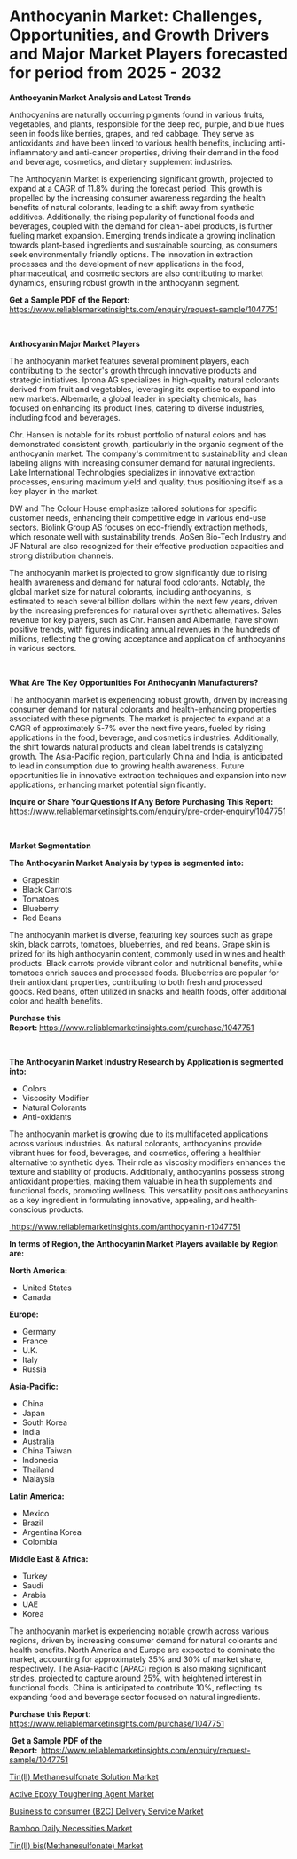 <p><h1>Anthocyanin Market: Challenges, Opportunities, and Growth Drivers and Major Market Players forecasted for period from 2025 - 2032</h1></p><p><strong>Anthocyanin Market Analysis and Latest Trends</strong></p>
<p><p>Anthocyanins are naturally occurring pigments found in various fruits, vegetables, and plants, responsible for the deep red, purple, and blue hues seen in foods like berries, grapes, and red cabbage. They serve as antioxidants and have been linked to various health benefits, including anti-inflammatory and anti-cancer properties, driving their demand in the food and beverage, cosmetics, and dietary supplement industries.</p><p>The Anthocyanin Market is experiencing significant growth, projected to expand at a CAGR of 11.8% during the forecast period. This growth is propelled by the increasing consumer awareness regarding the health benefits of natural colorants, leading to a shift away from synthetic additives. Additionally, the rising popularity of functional foods and beverages, coupled with the demand for clean-label products, is further fueling market expansion. Emerging trends indicate a growing inclination towards plant-based ingredients and sustainable sourcing, as consumers seek environmentally friendly options. The innovation in extraction processes and the development of new applications in the food, pharmaceutical, and cosmetic sectors are also contributing to market dynamics, ensuring robust growth in the anthocyanin segment.</p></p>
<p><strong>Get a Sample PDF of the Report:&nbsp;</strong> <a href="https://www.reliablemarketinsights.com/enquiry/request-sample/1047751?utm_campaign=2194&utm_medium=2&utm_source=Github&utm_content=ia&utm_term=30012025&utm_id=anthocyanin">https://www.reliablemarketinsights.com/enquiry/request-sample/1047751</a></p>
<p>&nbsp;</p>
<p><strong>Anthocyanin Major Market Players</strong></p>
<p><p>The anthocyanin market features several prominent players, each contributing to the sector's growth through innovative products and strategic initiatives. Iprona AG specializes in high-quality natural colorants derived from fruit and vegetables, leveraging its expertise to expand into new markets. Albemarle, a global leader in specialty chemicals, has focused on enhancing its product lines, catering to diverse industries, including food and beverages.</p><p>Chr. Hansen is notable for its robust portfolio of natural colors and has demonstrated consistent growth, particularly in the organic segment of the anthocyanin market. The company's commitment to sustainability and clean labeling aligns with increasing consumer demand for natural ingredients. Lake International Technologies specializes in innovative extraction processes, ensuring maximum yield and quality, thus positioning itself as a key player in the market.</p><p>DW and The Colour House emphasize tailored solutions for specific customer needs, enhancing their competitive edge in various end-use sectors. Biolink Group AS focuses on eco-friendly extraction methods, which resonate well with sustainability trends. AoSen Bio-Tech Industry and JF Natural are also recognized for their effective production capacities and strong distribution channels.</p><p>The anthocyanin market is projected to grow significantly due to rising health awareness and demand for natural food colorants. Notably, the global market size for natural colorants, including anthocyanins, is estimated to reach several billion dollars within the next few years, driven by the increasing preferences for natural over synthetic alternatives. Sales revenue for key players, such as Chr. Hansen and Albemarle, have shown positive trends, with figures indicating annual revenues in the hundreds of millions, reflecting the growing acceptance and application of anthocyanins in various sectors.</p></p>
<p>&nbsp;</p>
<p><strong>What Are The Key Opportunities For Anthocyanin Manufacturers?</strong></p>
<p><p>The anthocyanin market is experiencing robust growth, driven by increasing consumer demand for natural colorants and health-enhancing properties associated with these pigments. The market is projected to expand at a CAGR of approximately 5-7% over the next five years, fueled by rising applications in the food, beverage, and cosmetics industries. Additionally, the shift towards natural products and clean label trends is catalyzing growth. The Asia-Pacific region, particularly China and India, is anticipated to lead in consumption due to growing health awareness. Future opportunities lie in innovative extraction techniques and expansion into new applications, enhancing market potential significantly.</p></p>
<p><strong>Inquire or Share Your Questions If Any Before Purchasing This Report:</strong> <a href="https://www.reliablemarketinsights.com/enquiry/pre-order-enquiry/1047751?utm_campaign=2194&utm_medium=2&utm_source=Github&utm_content=ia&utm_term=30012025&utm_id=anthocyanin">https://www.reliablemarketinsights.com/enquiry/pre-order-enquiry/1047751</a></p>
<p>&nbsp;</p>
<p><strong>Market Segmentation</strong></p>
<p><strong>The Anthocyanin Market Analysis by types is segmented into:</strong></p>
<p><ul><li>Grapeskin</li><li>Black Carrots</li><li>Tomatoes</li><li>Blueberry</li><li>Red Beans</li></ul></p>
<p><p>The anthocyanin market is diverse, featuring key sources such as grape skin, black carrots, tomatoes, blueberries, and red beans. Grape skin is prized for its high anthocyanin content, commonly used in wines and health products. Black carrots provide vibrant color and nutritional benefits, while tomatoes enrich sauces and processed foods. Blueberries are popular for their antioxidant properties, contributing to both fresh and processed goods. Red beans, often utilized in snacks and health foods, offer additional color and health benefits.</p></p>
<p><strong>Purchase this Report:&nbsp;</strong><a href="https://www.reliablemarketinsights.com/purchase/1047751?utm_campaign=2194&utm_medium=2&utm_source=Github&utm_content=ia&utm_term=30012025&utm_id=anthocyanin">https://www.reliablemarketinsights.com/purchase/1047751</a></p>
<p>&nbsp;</p>
<p><strong>The Anthocyanin Market Industry Research by Application is segmented into:</strong></p>
<p><ul><li>Colors</li><li>Viscosity Modifier</li><li>Natural Colorants</li><li>Anti-oxidants</li></ul></p>
<p><p>The anthocyanin market is growing due to its multifaceted applications across various industries. As natural colorants, anthocyanins provide vibrant hues for food, beverages, and cosmetics, offering a healthier alternative to synthetic dyes. Their role as viscosity modifiers enhances the texture and stability of products. Additionally, anthocyanins possess strong antioxidant properties, making them valuable in health supplements and functional foods, promoting wellness. This versatility positions anthocyanins as a key ingredient in formulating innovative, appealing, and health-conscious products.</p></p>
<p><a href="https://www.reliablemarketinsights.com/anthocyanin-r1047751?utm_campaign=2194&utm_medium=2&utm_source=Github&utm_content=ia&utm_term=30012025&utm_id=anthocyanin">&nbsp;https://www.reliablemarketinsights.com/anthocyanin-r1047751</a></p>
<p><strong>In terms of Region, the Anthocyanin Market Players available by Region are:</strong></p>
<p>
    <p> <strong> North America: </strong>
        <ul>
            <li>United States</li>
            <li>Canada</li>
        </ul>
        </p> 
    <p> <strong> Europe: </strong>
        <ul>
            <li>Germany</li>
            <li>France</li>
            <li>U.K.</li>
            <li>Italy</li>
            <li>Russia</li>
        </ul>
        </p> 
    <p> <strong> Asia-Pacific: </strong>
        <ul>
            <li>China</li>
            <li>Japan</li>
            <li>South Korea</li>
            <li>India</li>
            <li>Australia</li>
            <li>China Taiwan</li>
            <li>Indonesia</li>
            <li>Thailand</li>
            <li>Malaysia</li>
        </ul>
        </p> 
    <p> <strong> Latin America: </strong>
        <ul>
            <li>Mexico</li>
            <li>Brazil</li>
            <li>Argentina Korea</li>
            <li>Colombia</li>
        </ul>
        </p> 
    <p> <strong> Middle East & Africa: </strong>
        <ul>
            <li>Turkey</li>
            <li>Saudi</li>
            <li>Arabia</li>
            <li>UAE</li>
            <li>Korea</li>
        </ul>
    </p>
    </p>
<p><p>The anthocyanin market is experiencing notable growth across various regions, driven by increasing consumer demand for natural colorants and health benefits. North America and Europe are expected to dominate the market, accounting for approximately 35% and 30% of market share, respectively. The Asia-Pacific (APAC) region is also making significant strides, projected to capture around 25%, with heightened interest in functional foods. China is anticipated to contribute 10%, reflecting its expanding food and beverage sector focused on natural ingredients.</p></p>
<p><strong>Purchase this Report: </strong><a href="https://www.reliablemarketinsights.com/purchase/1047751?utm_campaign=2194&utm_medium=2&utm_source=Github&utm_content=ia&utm_term=30012025&utm_id=anthocyanin">https://www.reliablemarketinsights.com/purchase/1047751</a></p>
<p>&nbsp;<strong>Get a Sample PDF of the Report:&nbsp;&nbsp;</strong><a href="https://www.reliablemarketinsights.com/enquiry/request-sample/1047751?utm_campaign=2194&utm_medium=2&utm_source=Github&utm_content=ia&utm_term=30012025&utm_id=anthocyanin">https://www.reliablemarketinsights.com/enquiry/request-sample/1047751</a></p>
<p><strong></strong></p>
<p><p><a href="https://www.linkedin.com/pulse/experts-forecast-significant-growth-tinii-methanesulfonate-wf7ic?utm_campaign=2194&utm_medium=2&utm_source=Github&utm_content=ia&utm_term=30012025&utm_id=anthocyanin">Tin(II) Methanesulfonate Solution Market</a></p><p><a href="https://www.linkedin.com/pulse/based-recent-market-research-active-epoxy-toughening-agent-22nqc?utm_campaign=2194&utm_medium=2&utm_source=Github&utm_content=ia&utm_term=30012025&utm_id=anthocyanin">Active Epoxy Toughening Agent Market</a></p><p><a href="https://www.linkedin.com/pulse/business-consumer-b2c-delivery-service-market-growth-study-e0zaf?utm_campaign=2194&utm_medium=2&utm_source=Github&utm_content=ia&utm_term=30012025&utm_id=anthocyanin">Business to consumer (B2C) Delivery Service Market</a></p><p><a href="https://www.linkedin.com/pulse/bamboo-daily-necessities-market-trends-forecast-growth-potential-8v1nf?utm_campaign=2194&utm_medium=2&utm_source=Github&utm_content=ia&utm_term=30012025&utm_id=anthocyanin">Bamboo Daily Necessities Market</a></p><p><a href="https://www.linkedin.com/pulse/global-tinii-bismethanesulfonate-market-analysis-statisticson-qozac?utm_campaign=2194&utm_medium=2&utm_source=Github&utm_content=ia&utm_term=30012025&utm_id=anthocyanin">Tin(II) bis(Methanesulfonate) Market</a></p></p>